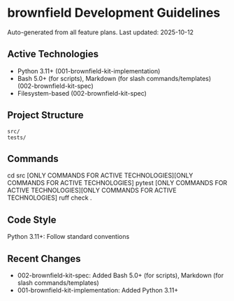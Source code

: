 # brownfield Development Guidelines

Auto-generated from all feature plans. Last updated: 2025-10-12

## Active Technologies
- Python 3.11+ (001-brownfield-kit-implementation)
- Bash 5.0+ (for scripts), Markdown (for slash commands/templates) (002-brownfield-kit-spec)
- Filesystem-based (002-brownfield-kit-spec)

## Project Structure
```
src/
tests/
```

## Commands
cd src [ONLY COMMANDS FOR ACTIVE TECHNOLOGIES][ONLY COMMANDS FOR ACTIVE TECHNOLOGIES] pytest [ONLY COMMANDS FOR ACTIVE TECHNOLOGIES][ONLY COMMANDS FOR ACTIVE TECHNOLOGIES] ruff check .

## Code Style
Python 3.11+: Follow standard conventions

## Recent Changes
- 002-brownfield-kit-spec: Added Bash 5.0+ (for scripts), Markdown (for slash commands/templates)
- 001-brownfield-kit-implementation: Added Python 3.11+

<!-- MANUAL ADDITIONS START -->
<!-- MANUAL ADDITIONS END -->
